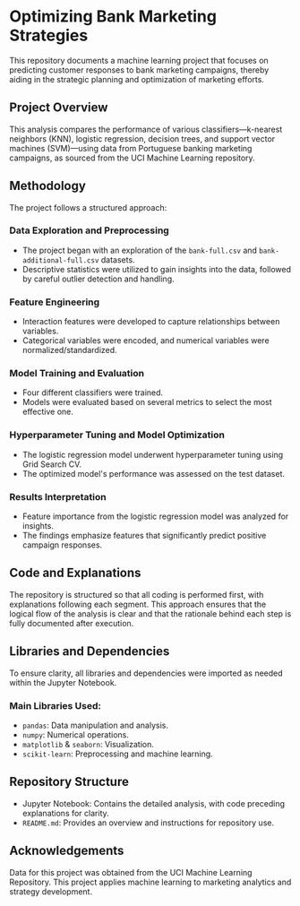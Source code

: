 # Optimizing Bank Marketing Strategies
This repository documents a machine learning project that focuses on predicting customer responses to bank marketing campaigns, thereby aiding in the strategic planning and optimization of marketing efforts.

## Project Overview
This analysis compares the performance of various classifiers—k-nearest neighbors (KNN), logistic regression, decision trees, and support vector machines (SVM)—using data from Portuguese banking marketing campaigns, as sourced from the UCI Machine Learning repository.

## Methodology
The project follows a structured approach:

### Data Exploration and Preprocessing
- The project began with an exploration of the `bank-full.csv` and `bank-additional-full.csv` datasets.
- Descriptive statistics were utilized to gain insights into the data, followed by careful outlier detection and handling.

### Feature Engineering
- Interaction features were developed to capture relationships between variables.
- Categorical variables were encoded, and numerical variables were normalized/standardized.

### Model Training and Evaluation
- Four different classifiers were trained.
- Models were evaluated based on several metrics to select the most effective one.

### Hyperparameter Tuning and Model Optimization
- The logistic regression model underwent hyperparameter tuning using Grid Search CV.
- The optimized model's performance was assessed on the test dataset.

### Results Interpretation
- Feature importance from the logistic regression model was analyzed for insights.
- The findings emphasize features that significantly predict positive campaign responses.

## Code and Explanations
The repository is structured so that all coding is performed first, with explanations following each segment. This approach ensures that the logical flow of the analysis is clear and that the rationale behind each step is fully documented after execution.

## Libraries and Dependencies
To ensure clarity, all libraries and dependencies were imported as needed within the Jupyter Notebook.

### Main Libraries Used:
- `pandas`: Data manipulation and analysis.
- `numpy`: Numerical operations.
- `matplotlib` & `seaborn`: Visualization.
- `scikit-learn`: Preprocessing and machine learning.

## Repository Structure
- Jupyter Notebook: Contains the detailed analysis, with code preceding explanations for clarity.
- `README.md`: Provides an overview and instructions for repository use.

## Acknowledgements
Data for this project was obtained from the UCI Machine Learning Repository. This project applies machine learning to marketing analytics and strategy development.
